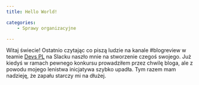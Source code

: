 ```yaml
---
title: Hello World!

categories:
    - Sprawy organizacyjne

---
```

Witaj świecie! Ostatnio czytając co piszą ludzie na kanale #blogreview w teamie [Devs PL](https://devspl.slack.com) na Slacku naszło mnie na stworzenie czegoś swojego. Już kiedyś w ramach pewnego konkursu prowadziłem przez chwilę bloga, ale z powodu mojego lenistwa inicjatywa szybko upadła. Tym razem mam nadzieję, że zapału starczy mi na dłużej.